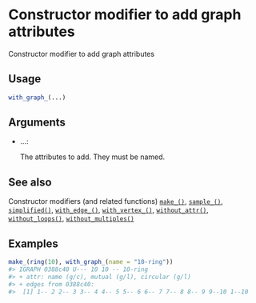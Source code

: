 # Constructor modifier to add graph attributes

Constructor modifier to add graph attributes

## Usage

``` r
with_graph_(...)
```

## Arguments

- ...:

  The attributes to add. They must be named.

## See also

Constructor modifiers (and related functions)
[`make_()`](https://r.igraph.org/reference/make_.md),
[`sample_()`](https://r.igraph.org/reference/sample_.md),
[`simplified()`](https://r.igraph.org/reference/simplified.md),
[`with_edge_()`](https://r.igraph.org/reference/with_edge_.md),
[`with_vertex_()`](https://r.igraph.org/reference/with_vertex_.md),
[`without_attr()`](https://r.igraph.org/reference/without_attr.md),
[`without_loops()`](https://r.igraph.org/reference/without_loops.md),
[`without_multiples()`](https://r.igraph.org/reference/without_multiples.md)

## Examples

``` r
make_(ring(10), with_graph_(name = "10-ring"))
#> IGRAPH 0388c40 U--- 10 10 -- 10-ring
#> + attr: name (g/c), mutual (g/l), circular (g/l)
#> + edges from 0388c40:
#>  [1] 1-- 2 2-- 3 3-- 4 4-- 5 5-- 6 6-- 7 7-- 8 8-- 9 9--10 1--10
```
